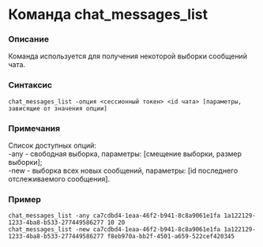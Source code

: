 # Команда chat_messages_list

### Описание
Команда используется для получения некоторой выборки сообщений чата.

### Синтаксис
```
chat_messages_list -опция <сессионный токен> <id чата> [параметры, зависящие от значения опции]
```

### Примечания
Список доступных опций:  
-any - 		  свободная выборка, параметры: [смещение выборки, размер выборки];  
-new - выборка всех новых сообщений, параметры: [id последнего отслеживаемого сообщения].  

### Пример
```
chat_messages_list -any ca7cdbd4-1eaa-46f2-b941-8c8a9061e1fa 1a122129-1233-4ba8-b533-277449586277 10 20
chat_messages_list -new ca7cdbd4-1eaa-46f2-b941-8c8a9061e1fa 1a122129-1233-4ba8-b533-277449586277 f8eb970a-bb2f-4501-a659-522cef420345
```